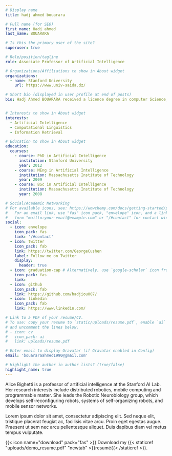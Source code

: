 ```yaml
---
# Display name
title: hadj ahmed bouarara

# Full name (for SEO)
first_name: Hadj ahmed
last_name: BOUARARA

# Is this the primary user of the site?
superuser: true

# Role/position/tagline
role: Associate Professor of Artificial Intelligence

# Organizations/Affiliations to show in About widget
organizations:
  - name: Stanford University
    url: https://www.univ-saida.dz/

# Short bio (displayed in user profile at end of posts)
bio: Hadj Ahmed BOUARARA received a licence degree in computer Science, Master diploma in computer modeling of knowledge and reasoning, Doctorat in Web and Knowledge  Engineering from Dr. Tahar Moulay University and HDR from sidibelabess university. Currently, I am an associate Professor of Artificial Intelligence and Information retireval at saida university algeria since october 2017. I am a Senior Associate Professor, Director of Ph.D. (since June 2020), the supervisor of several master's projects and a member of different PRFU projects called "bioinspired for information retrieval" (2014 - 2018) at GeCoDe laboratory. I am a valid instructor at huawei ICT academy on routing and switching and AI traks since 2021. I did some seminars in deep learning and bioinspiration in different universities such as saida, sidibelabess and telemcen. Previously i was a teacher at elbadr institution and also an active member of the team bio mimicry and the saida information technology club (SITC). I am a part of the project metaheuristic for information retrieval in the GeCoDe laboratory. I have more than 45 publications (books, book chapters, articles, conference papers…). I was a member in the organisation and PC member of different international conferences such as CIIA, CNTA, JERI, ICTAACS'21, ICCSA’21 and other conferences. Before becoming an academic, I have achieved 80% on average and more in 15 computer sicnece certifications. I have a score of 10 from the google scholar H index and 16 on research gate. I am, an associate-Editor of IJOCI and IJIRR, an editorial advisory in JITR andIJIRR, a reviewver in IJSIR, IJORIS, IJSSCI.


# Interests to show in About widget
interests:
  - Artificial Intelligence
  - Computational Linguistics
  - Information Retrieval

# Education to show in About widget
education:
  courses:
    - course: PhD in Artificial Intelligence
      institution: Stanford University
      year: 2012
    - course: MEng in Artificial Intelligence
      institution: Massachusetts Institute of Technology
      year: 2009
    - course: BSc in Artificial Intelligence
      institution: Massachusetts Institute of Technology
      year: 2008

# Social/Academic Networking
# For available icons, see: https://wowchemy.com/docs/getting-started/page-builder/#icons
#   For an email link, use "fas" icon pack, "envelope" icon, and a link in the
#   form "mailto:your-email@example.com" or "/#contact" for contact widget.
social:
  - icon: envelope
    icon_pack: fas
    link: '/#contact'
  - icon: twitter
    icon_pack: fab
    link: https://twitter.com/GeorgeCushen
    label: Follow me on Twitter
    display:
      header: true
  - icon: graduation-cap # Alternatively, use `google-scholar` icon from `ai` icon pack
    icon_pack: fas
    link: 
  - icon: github
    icon_pack: fab
    link: https://github.com/hadjiou007/
  - icon: linkedin
    icon_pack: fab
    link: https://www.linkedin.com/

# Link to a PDF of your resume/CV.
# To use: copy your resume to `static/uploads/resume.pdf`, enable `ai` icons in `params.yaml`,
# and uncomment the lines below.
# - icon: cv
#   icon_pack: ai
#   link: uploads/resume.pdf

# Enter email to display Gravatar (if Gravatar enabled in Config)
email: 'bouararaahmed1990@gmail.com'

# Highlight the author in author lists? (true/false)
highlight_name: true
---
```


Alice Bighetti is a professor of artificial intelligence at the Stanford AI Lab. Her research interests include distributed robotics, mobile computing and programmable matter. She leads the Robotic Neurobiology group, which develops self-reconfiguring robots, systems of self-organizing robots, and mobile sensor networks.

Lorem ipsum dolor sit amet, consectetur adipiscing elit. Sed neque elit, tristique placerat feugiat ac, facilisis vitae arcu. Proin eget egestas augue. Praesent ut sem nec arcu pellentesque aliquet. Duis dapibus diam vel metus tempus vulputate.

{{< icon name="download" pack="fas" >}} Download my {{< staticref "uploads/demo_resume.pdf" "newtab" >}}resumé{{< /staticref >}}.
